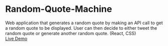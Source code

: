 # Random-Quote-Machine
Web application that generates a random quote by making an API call to get a random quote to be displayed. User can then decide to either tweet the random quote or generate another random quote. (React, CSS)  
[Live Demo](https://codepen.io/AlexisRodriguez/pen/VwegEMX)
